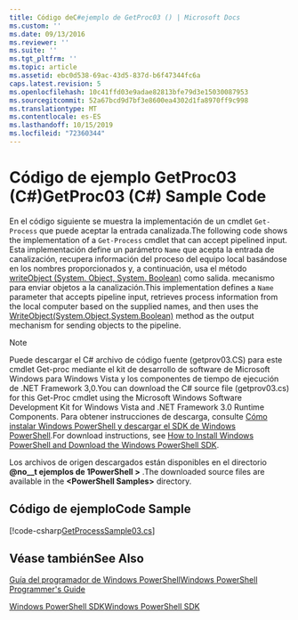 ```yaml
---
title: Código deC#ejemplo de GetProc03 () | Microsoft Docs
ms.custom: ''
ms.date: 09/13/2016
ms.reviewer: ''
ms.suite: ''
ms.tgt_pltfrm: ''
ms.topic: article
ms.assetid: ebc0d538-69ac-43d5-837d-b6f47344fc6a
caps.latest.revision: 5
ms.openlocfilehash: 10c41ffd03e9adae82813bfe79d3e15030087953
ms.sourcegitcommit: 52a67bcd9d7bf3e8600ea4302d1fa8970ff9c998
ms.translationtype: MT
ms.contentlocale: es-ES
ms.lasthandoff: 10/15/2019
ms.locfileid: "72360344"
---
```

# <a name="getproc03-c-sample-code"></a><span data-ttu-id="6ba11-102">Código de ejemplo GetProc03 (C#)</span><span class="sxs-lookup"><span data-stu-id="6ba11-102">GetProc03 (C#) Sample Code</span></span>

<span data-ttu-id="6ba11-103">En el código siguiente se muestra la implementación de un cmdlet `Get-Process` que puede aceptar la entrada canalizada.</span><span class="sxs-lookup"><span data-stu-id="6ba11-103">The following code shows the implementation of a `Get-Process` cmdlet that can accept pipelined input.</span></span> <span data-ttu-id="6ba11-104">Esta implementación define un parámetro `Name` que acepta la entrada de canalización, recupera información del proceso del equipo local basándose en los nombres proporcionados y, a continuación, usa el método [writeObject (System. Object, System. Boolean)](/dotnet/api/system.management.automation.cmdlet.writeobject?view=pscore-6.2.0#System_Management_Automation_Cmdlet_WriteObject_System_Object_System_Boolean_) como salida. mecanismo para enviar objetos a la canalización.</span><span class="sxs-lookup"><span data-stu-id="6ba11-104">This implementation defines a `Name` parameter that accepts pipeline input, retrieves process information from the local computer based on the supplied names, and then uses the [WriteObject(System.Object,System.Boolean)](/dotnet/api/system.management.automation.cmdlet.writeobject?view=pscore-6.2.0#System_Management_Automation_Cmdlet_WriteObject_System_Object_System_Boolean_) method as the output mechanism for sending objects to the pipeline.</span></span>

> [!NOTE]
> <span data-ttu-id="6ba11-105">Puede descargar el C# archivo de código fuente (getprov03.CS) para este cmdlet Get-proc mediante el kit de desarrollo de software de Microsoft Windows para Windows Vista y los componentes de tiempo de ejecución de .NET Framework 3,0.</span><span class="sxs-lookup"><span data-stu-id="6ba11-105">You can download the C# source file (getprov03.cs) for this Get-Proc cmdlet using the Microsoft Windows Software Development Kit for Windows Vista and .NET Framework 3.0 Runtime Components.</span></span> <span data-ttu-id="6ba11-106">Para obtener instrucciones de descarga, consulte [Cómo instalar Windows PowerShell y descargar el SDK de Windows PowerShell](/powershell/developer/installing-the-windows-powershell-sdk).</span><span class="sxs-lookup"><span data-stu-id="6ba11-106">For download instructions, see [How to Install Windows PowerShell and Download the Windows PowerShell SDK](/powershell/developer/installing-the-windows-powershell-sdk).</span></span>
>
> <span data-ttu-id="6ba11-107">Los archivos de origen descargados están disponibles en el directorio **@no__t ejemplos de 1PowerShell >** .</span><span class="sxs-lookup"><span data-stu-id="6ba11-107">The downloaded source files are available in the **\<PowerShell Samples>** directory.</span></span>

## <a name="code-sample"></a><span data-ttu-id="6ba11-108">Código de ejemplo</span><span class="sxs-lookup"><span data-stu-id="6ba11-108">Code Sample</span></span>

[!code-csharp[GetProcessSample03.cs](../../../../powershell-sdk-samples/SDK-2.0/csharp/GetProcessSample03/GetProcessSample03.cs#L11-L78 "GetProcessSample03.cs")]

## <a name="see-also"></a><span data-ttu-id="6ba11-109">Véase también</span><span class="sxs-lookup"><span data-stu-id="6ba11-109">See Also</span></span>

[<span data-ttu-id="6ba11-110">Guía del programador de Windows PowerShell</span><span class="sxs-lookup"><span data-stu-id="6ba11-110">Windows PowerShell Programmer's Guide</span></span>](./windows-powershell-programmer-s-guide.md)

[<span data-ttu-id="6ba11-111">Windows PowerShell SDK</span><span class="sxs-lookup"><span data-stu-id="6ba11-111">Windows PowerShell SDK</span></span>](../windows-powershell-reference.md)
